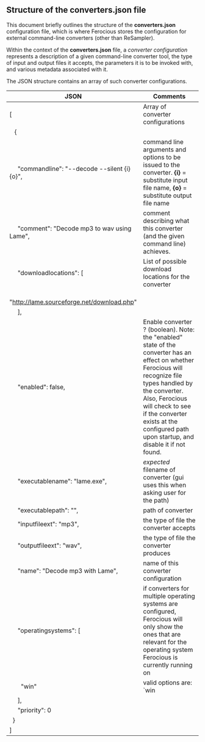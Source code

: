 ## Structure of the converters.json file

This document briefly outlines the structure of the **converters.json** configuration file, which is where Ferocious stores the configuration for external command-line converters (other than ReSampler).

Within the context of the **converters.json** file, a *converter configuration* represents a description of a given command-line converter tool, the type of input and output files it accepts, the parameters it is to be invoked with, and various metadata associated with it.

The JSON structure contains an array of such converter configurations. 

| JSON  | Comments |
| ------------- | ------------- |
|[|Array of converter configurations|
|&nbsp;&nbsp;     {
|&nbsp;&nbsp;&nbsp;&nbsp;         "commandline": "--decode --silent {i} {o}", | command line arguments and options to be issued to the converter. **{i}** = substitute input file name, **{o}** = substitute output file name |
|&nbsp;&nbsp;&nbsp;&nbsp;         "comment": "Decode mp3 to wav using Lame", | comment describing what this converter (and the given command line) achieves. |
|&nbsp;&nbsp;&nbsp;&nbsp;         "downloadlocations": [|List of possible download locations for the converter|
|&nbsp;&nbsp;&nbsp;&nbsp;&nbsp;&nbsp;   "http://lame.sourceforge.net/download.php"
|&nbsp;&nbsp;&nbsp;&nbsp;         ], 
|&nbsp;&nbsp;&nbsp;&nbsp;         "enabled": false,|Enable converter ? (boolean). Note: the "enabled" state of the converter has an effect on whether Ferocious will recognize file types handled by the converter. Also, Ferocious will check to see if the converter exists at the configured path upon startup, and disable it if not found. 
|&nbsp;&nbsp;&nbsp;&nbsp;         "executablename": "lame.exe",| *expected* filename of converter (gui uses this when asking user for the path)|
|&nbsp;&nbsp;&nbsp;&nbsp;         "executablepath": "",|path of converter|
|&nbsp;&nbsp;&nbsp;&nbsp;         "inputfileext": "mp3",|the type of file the converter accepts|
|&nbsp;&nbsp;&nbsp;&nbsp;         "outputfileext": "wav",|the type of file the converter produces|
|&nbsp;&nbsp;&nbsp;&nbsp;         "name": "Decode mp3 with Lame",|name of this converter configuration|
|&nbsp;&nbsp;&nbsp;&nbsp;         "operatingsystems": [|if converters for multiple operating systems are configured, Ferocious will only show the ones that are relevant for the operating system Ferocious is currently running on|
|&nbsp;&nbsp;&nbsp;&nbsp;&nbsp;&nbsp;             "win"| valid options are: `win | linux | macos`
|&nbsp;&nbsp;&nbsp;&nbsp;         ],
|&nbsp;&nbsp;&nbsp;&nbsp;         "priority": 0
|&nbsp;&nbsp;}
|]